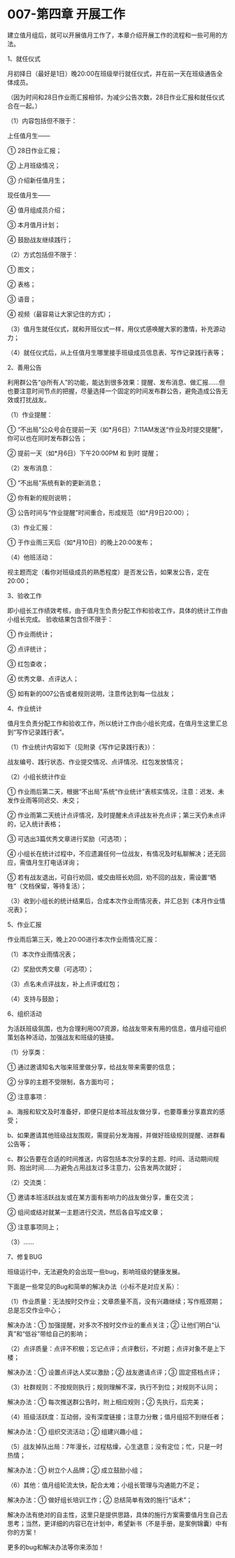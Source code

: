 # 007-第四章 开展工作

建立值月组后，就可以开展值月工作了，本章介绍开展工作的流程和一些可用的方法。

1、就任仪式

月初择日（最好是1日）晚20:00在班级举行就任仪式，并在前一天在班级通告全体成员。

（因为时间和28日作业雨汇报相邻，为减少公告次数，28日作业汇报和就任仪式合在一起。）

（1）内容包括但不限于：

上任值月生——

① 28日作业汇报；

② 上月班级情况；

③ 介绍新任值月生；

现任值月生——

④ 值月组成员介绍；

③ 本月值月计划；

④ 鼓励战友继续践行；

（2）方式包括但不限于：

① 图文；

② 表格；

③ 语音；

④ 视频（最容易让大家记住的方式）；

（3）值月生就任仪式，就和开班仪式一样，用仪式感唤醒大家的激情，补充源动力；

（4）就任仪式后，从上任值月生哪里接手班级成员信息表、写作记录践行表等；

2、善用公告

利用群公告“@所有人”的功能，能达到很多效果：提醒、发布消息、做汇报……但也要注意时间节点的把握，尽量选择一个固定的时间发布群公告，避免造成公告无效或打扰战友。

（1）作业提醒：

① “不出局”公众号会在提前一天（如*月6日）7:11AM发送“作业及时提交提醒”，你可以也在同时发布群公告；

② 提前一天（如*月6日）下午20:00PM 和 到时 提醒；

（2）发布消息：

① “不出局”系统有新的更新消息；

② 你有新的规则说明；

③ 公告时间与“作业提醒”时间重合，形成规范（如*月9日20:00）；

（3）作业汇报：

① 于作业雨三天后（如*月10日）的晚上20:00发布；

（4）他班活动：

视主题而定（看你对班级成员的熟悉程度）是否发公告，如果发公告，定在20:00；

3、验收工作

即小组长工作绩效考核，由于值月生负责分配工作和验收工作，具体的统计工作由小组长完成。
验收结果包含但不限于：

① 作业雨统计；

② 点评统计；

③ 红包查收；

④ 优秀文章、点评达人；

⑤ 如有新的007公告或者规则说明，注意传达到每一位战友；

4、作业统计

值月生负责分配工作和验收工作，所以统计工作由小组长完成，在值月生这里汇总到“写作记录践行表”。

（1）作业统计内容如下（见附录《写作记录践行表》）：

战友编号、践行状态、作业提交情况、点评情况、红包发放情况；

（2）小组长统计作业

① 作业雨后第二天，根据“不出局”系统“作业统计”表核实情况，注意：迟发、未发作业雨等同迟交、未交；

② 作业雨第二天统计点评情况，及时提醒未点评战友补充点评；第三天仍未点评的，记入统计表格；

③ 可选出3篇优秀文章进行奖励（可选项）；

④ 小组长在统计过程中，不应遗漏任何一位战友，有情况及时私聊解决；还无回应，需值月生打电话详询；

⑤ 若有战友退出，可自行劝回，或交由班长劝回，劝不回的战友，需设置“牺牲”（文档保留，等待复活）；

（3）收到小组长的统计结果后，合成本次作业雨情况表，并汇总到《本月作业情况表》；

5、作业汇报

作业雨后第三天，晚上20:00进行本次作业雨情况汇报：

（1）本次作业雨情况表；

（2）奖励优秀文章（可选项）；

（3）点名未点评战友，补上点评或红包；

（4）支持与鼓励；

6、组织活动

为活跃班级氛围，也为合理利用007资源，给战友带来有用的信息，值月组可组织策划各种活动，加强战友和班级的链接。

（1）分享类：

① 通过邀请知名大咖来班里做分享，给战友带来需要的信息；

② 分享的主题不受限制，各方面均可；

② 注意事项：

a、海报和软文及时准备好，即便只是给本班战友做分享，也要尊重分享嘉宾的感受；

b、如果邀请其他班级战友围观，需提前分发海报，并做好班级规则提醒、进群看公告等；

c、群公告要在合适的时间推送，内容包括本次分享的主题、时间、活动期间规则、抱出时间……为避免占用战友过多注意力，公告发两次就好；

（2）交流类：

① 邀请本班活跃战友或在某方面有影响力的战友做分享，重在交流；

② 组间或结对就某一主题进行交流，然后各自写成文章；

③ 注意事项同上；

（3）……

7、修复BUG

班级运行中，无法避免的会出现一些bug，影响班级的健康发展。

下面是一些常见的Bug和简单的解决办法（小标不是对应关系）：

（1）作业质量：无法按时交作业；文章质量不高，没有兴趣继续；写作瓶颈期；总是忘交作业中心；

解决办法：① 加强提醒，对多次不按时交作业的重点关注；② 让他们明白“认真”和“低谷”带给自己的影响；

（2）点评质量：点评不积极；忘记点评；点评敷衍，不对题；点评对象不是上下楼；

解决办法：① 设置点评达人奖以激励；② 战友邀请点评；③ 固定搭档点评；

（3）社群规则：不按规则执行；规则理解不深，执行不到位；对规则不认同；

解决办法：① 每次推送群公告时，附上相应规则；② 先执行，后完美；

（4）班级活跃度：互动弱，没有深度链接；注意力分散；值月组招不到继任者；

解决办法：① 组织交流活动；② 组建兴趣小组；

（5）战友掉队出局：7年漫长，过程枯燥，心生退意；没有定位；忙，只是一时热情；

解决办法：① 树立个人品牌；② 成立鼓励小组；

（6）其他：值月组轮流太快，配合太难；小组长管理与沟通能力不足；

解决办法：① 做好组长培训工作；② 总结简单有效的施行“话术”；

解决办法有绝对的自主性，这里只是提供思路，具体的施行方案需要值月生自己去思考；当然，更详细的内容已在计划中，希望新书（不是手册，是案例锦囊）中有你的方案！

更多的bug和解决办法等你来添加！
